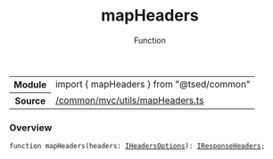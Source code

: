
<header class="symbol-info-header"><h1 id="mapheaders">mapHeaders</h1><label class="symbol-info-type-label function">Function</label></header>
<!-- summary -->
<section class="symbol-info"><table class="is-full-width"><tbody><tr><th>Module</th><td><div class="lang-typescript"><span class="token keyword">import</span> { mapHeaders }&nbsp;<span class="token keyword">from</span>&nbsp;<span class="token string">"@tsed/common"</span></div></td></tr><tr><th>Source</th><td><a href="https://github.com/Romakita/ts-express-decorators/blob/v4.3.0/src//common/mvc/utils/mapHeaders.ts#L0-L0">/common/mvc/utils/mapHeaders.ts</a></td></tr></tbody></table></section>
<!-- overview -->


### Overview


<pre><code class="typescript-lang ">function <span class="token function">mapHeaders</span><span class="token punctuation">(</span>headers<span class="token punctuation">:</span> <a href="#api/common/mvc/iheadersoptions"><span class="token">IHeadersOptions</span></a><span class="token punctuation">)</span><span class="token punctuation">:</span> <a href="#api/common/mvc/iresponseheaders"><span class="token">IResponseHeaders</span></a><span class="token punctuation">;</span></code></pre>


<!-- Parameters -->

<!-- Description -->

<!-- Members -->

